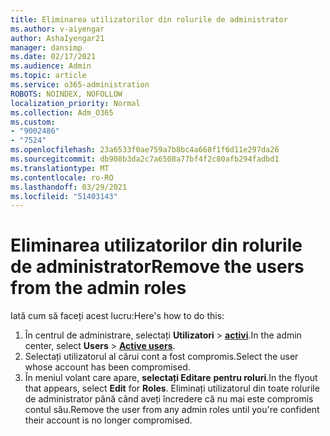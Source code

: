 ```yaml
---
title: Eliminarea utilizatorilor din rolurile de administrator
ms.author: v-aiyengar
author: AshaIyengar21
manager: dansimp
ms.date: 02/17/2021
ms.audience: Admin
ms.topic: article
ms.service: o365-administration
ROBOTS: NOINDEX, NOFOLLOW
localization_priority: Normal
ms.collection: Adm_O365
ms.custom:
- "9002486"
- "7524"
ms.openlocfilehash: 23a6533f0ae759a7b8bc4a668f1f6d11e297da26
ms.sourcegitcommit: db908b3da2c7a6508a77bf4f2c80afb294fadbd1
ms.translationtype: MT
ms.contentlocale: ro-RO
ms.lasthandoff: 03/29/2021
ms.locfileid: "51403143"
---
```

# <a name="remove-the-users-from-the-admin-roles"></a><span data-ttu-id="9eb86-102">Eliminarea utilizatorilor din rolurile de administrator</span><span class="sxs-lookup"><span data-stu-id="9eb86-102">Remove the users from the admin roles</span></span>

<span data-ttu-id="9eb86-103">Iată cum să faceți acest lucru:</span><span class="sxs-lookup"><span data-stu-id="9eb86-103">Here's how to do this:</span></span>

1. <span data-ttu-id="9eb86-104">În centrul de administrare, selectați **Utilizatori**  >  [**activi**](https://go.microsoft.com/fwlink/p/?linkid=834822).</span><span class="sxs-lookup"><span data-stu-id="9eb86-104">In the admin center, select **Users** > [**Active users**](https://go.microsoft.com/fwlink/p/?linkid=834822).</span></span>
1. <span data-ttu-id="9eb86-105">Selectați utilizatorul al cărui cont a fost compromis.</span><span class="sxs-lookup"><span data-stu-id="9eb86-105">Select the user whose account has been compromised.</span></span>
1. <span data-ttu-id="9eb86-106">În meniul volant care apare, **selectați Editare** **pentru roluri**.</span><span class="sxs-lookup"><span data-stu-id="9eb86-106">In the flyout that appears, select **Edit** for **Roles**.</span></span> <span data-ttu-id="9eb86-107">Eliminați utilizatorul din toate rolurile de administrator până când aveți încredere că nu mai este compromis contul său.</span><span class="sxs-lookup"><span data-stu-id="9eb86-107">Remove the user from any admin roles until you're confident their account is no longer compromised.</span></span>

